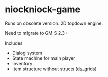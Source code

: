 # niockniock-game
Runs on obsolete version. 2D topdown engine.

Need to migrate to GM:S 2.3+

Includes
- Dialog system
- State machine for main player
- Inventory
- Item structure without structs (ds_grids)
